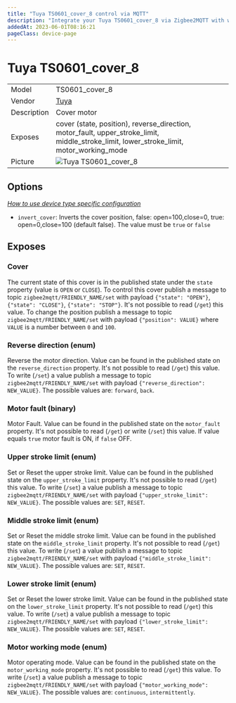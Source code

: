 ```yaml
---
title: "Tuya TS0601_cover_8 control via MQTT"
description: "Integrate your Tuya TS0601_cover_8 via Zigbee2MQTT with whatever smart home infrastructure you are using without the vendor's bridge or gateway."
addedAt: 2023-06-01T08:16:21
pageClass: device-page
---
```


<!-- !!!! -->
<!-- ATTENTION: This file is auto-generated through docgen! -->
<!-- You can only edit the "Notes"-Section between the two comment lines "Notes BEGIN" and "Notes END". -->
<!-- Do not use h1 or h2 heading within "## Notes"-Section. -->
<!-- !!!! -->

# Tuya TS0601_cover_8

|     |     |
|-----|-----|
| Model | TS0601_cover_8  |
| Vendor  | [Tuya](/supported-devices/#v=Tuya)  |
| Description | Cover motor |
| Exposes | cover (state, position), reverse_direction, motor_fault, upper_stroke_limit, middle_stroke_limit, lower_stroke_limit, motor_working_mode |
| Picture | ![Tuya TS0601_cover_8](https://www.zigbee2mqtt.io/images/devices/TS0601_cover_8.png) |


<!-- Notes BEGIN: You can edit here. Add "## Notes" headline if not already present. -->


<!-- Notes END: Do not edit below this line -->



## Options
*[How to use device type specific configuration](../guide/configuration/devices-groups.md#specific-device-options)*

* `invert_cover`: Inverts the cover position, false: open=100,close=0, true: open=0,close=100 (default false). The value must be `true` or `false`


## Exposes

### Cover 
The current state of this cover is in the published state under the `state` property (value is `OPEN` or `CLOSE`).
To control this cover publish a message to topic `zigbee2mqtt/FRIENDLY_NAME/set` with payload `{"state": "OPEN"}`, `{"state": "CLOSE"}`, `{"state": "STOP"}`.
It's not possible to read (`/get`) this value.
To change the position publish a message to topic `zigbee2mqtt/FRIENDLY_NAME/set` with payload `{"position": VALUE}` where `VALUE` is a number between `0` and `100`.

### Reverse direction (enum)
Reverse the motor direction.
Value can be found in the published state on the `reverse_direction` property.
It's not possible to read (`/get`) this value.
To write (`/set`) a value publish a message to topic `zigbee2mqtt/FRIENDLY_NAME/set` with payload `{"reverse_direction": NEW_VALUE}`.
The possible values are: `forward`, `back`.

### Motor fault (binary)
Motor Fault.
Value can be found in the published state on the `motor_fault` property.
It's not possible to read (`/get`) or write (`/set`) this value.
If value equals `true` motor fault is ON, if `false` OFF.

### Upper stroke limit (enum)
Set or Reset the upper stroke limit.
Value can be found in the published state on the `upper_stroke_limit` property.
It's not possible to read (`/get`) this value.
To write (`/set`) a value publish a message to topic `zigbee2mqtt/FRIENDLY_NAME/set` with payload `{"upper_stroke_limit": NEW_VALUE}`.
The possible values are: `SET`, `RESET`.

### Middle stroke limit (enum)
Set or Reset the middle stroke limit.
Value can be found in the published state on the `middle_stroke_limit` property.
It's not possible to read (`/get`) this value.
To write (`/set`) a value publish a message to topic `zigbee2mqtt/FRIENDLY_NAME/set` with payload `{"middle_stroke_limit": NEW_VALUE}`.
The possible values are: `SET`, `RESET`.

### Lower stroke limit (enum)
Set or Reset the lower stroke limit.
Value can be found in the published state on the `lower_stroke_limit` property.
It's not possible to read (`/get`) this value.
To write (`/set`) a value publish a message to topic `zigbee2mqtt/FRIENDLY_NAME/set` with payload `{"lower_stroke_limit": NEW_VALUE}`.
The possible values are: `SET`, `RESET`.

### Motor working mode (enum)
Motor operating mode.
Value can be found in the published state on the `motor_working_mode` property.
It's not possible to read (`/get`) this value.
To write (`/set`) a value publish a message to topic `zigbee2mqtt/FRIENDLY_NAME/set` with payload `{"motor_working_mode": NEW_VALUE}`.
The possible values are: `continuous`, `intermittently`.

